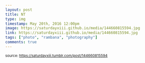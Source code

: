 ```yaml
---
layout: post
title: NT
type: img
timestamp: May 20th, 2016 12:00pm
image: https://saturdayxiii.github.io/media/144660815594.jpg
link: https://saturdayxiii.github.io/media/144660815594.jpg
tags: ["photo", "rambana", "photography"]
comments: true
---
```

  
<small>source: https://saturdayxiii.tumblr.com/post/144660815594</small>
